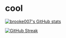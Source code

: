 # cool
[![brooke007's GitHub stats](https://github-readme-stats.vercel.app/api?username=brooke007)](https://github.com/brooke007/github-readme-stats&icons=true&theme=transparent&theme=synthwave)

[![GitHub Streak](https://github-readme-streak-stats.herokuapp.com/?user=DenverCoder1)](https://git.io/streak-stats)
